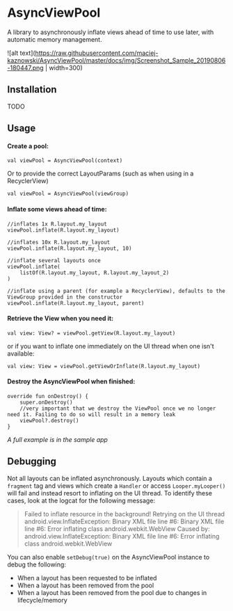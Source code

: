 # AsyncViewPool

A library to asynchronously inflate views ahead of time to use later, with automatic memory management.

![alt text](https://raw.githubusercontent.com/maciej-kaznowski/AsyncViewPool/master/docs/img/Screenshot_Sample_20190806-180447.png | width=300)

## Installation

TODO

## Usage

#### Create a pool:
```
val viewPool = AsyncViewPool(context)
```

Or to provide the correct LayoutParams (such as when using in a RecyclerView)
```
val viewPool = AsyncViewPool(viewGroup)
```

#### Inflate some views ahead of time:
```
//inflates 1x R.layout.my_layout
viewPool.inflate(R.layout.my_layout)

//inflates 10x R.layout.my_layout
viewPool.inflate(R.layout.my_layout, 10) 

//inflate several layouts once
viewPool.inflate(
    listOf(R.layout.my_layout, R.layout.my_layout_2)
)

//inflate using a parent (for example a RecyclerView), defaults to the ViewGroup provided in the constructor
viewPool.inflate(R.layout.my_layout, parent)
```

#### Retrieve the View when you need it:
```
val view: View? = viewPool.getView(R.layout.my_layout)
```

or if you want to inflate one immediately on the UI thread when one isn't available:
```
val view: View = viewPool.getViewOrInflate(R.layout.my_layout)
```

#### Destroy the AsyncViewPool when finished:
```
override fun onDestroy() {
    super.onDestroy()
    //very important that we destroy the ViewPool once we no longer need it. Failing to do so will result in a memory leak
    viewPool?.destroy()
}

```

<i>A full example is in the sample app</i>

## Debugging
Not all layouts can be inflated asynchronously. Layouts which contain a `fragment` tag and views which create a `Handler` or access `Looper.myLooper()` will fail and instead resort to inflating on the UI thread. To identify these cases, look at the logcat for the following message:

> Failed to inflate resource in the background! Retrying on the UI thread
android.view.InflateException: Binary XML file line #6: Binary XML file line #6: Error inflating class android.webkit.WebView
Caused by: android.view.InflateException: Binary XML file line #6: Error inflating class android.webkit.WebView

You can also enable `setDebug(true)` on the AsyncViewPool instance to debug the following:
* When a layout has been requested to be inflated
* When a layout has been removed from the pool
* When a layout has been removed from the pool due to changes in lifecycle/memory